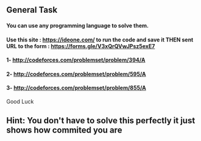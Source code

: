 ## General Task 
#### You can use any programming language to solve them.
#### Use this site : https://ideone.com/ to run the code and save it THEN sent URL to the form : https://forms.gle/V3xQrQVwJPsz5exE7
#### 1- http://codeforces.com/problemset/problem/394/A
#### 2- http://codeforces.com/problemset/problem/595/A
#### 3- http://codeforces.com/problemset/problem/855/A
Good Luck
## Hint: You don't have to solve this perfectly it just shows how commited you are

